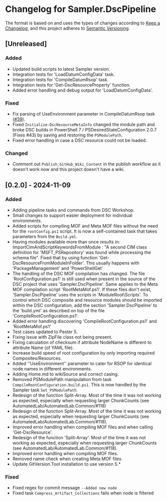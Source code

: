 # Changelog for Sampler.DscPipeline

The format is based on and uses the types of changes according to [Keep a Changelog](https://keepachangelog.com/en/1.0.0/),
and this project adheres to [Semantic Versioning](https://semver.org/spec/v2.0.0.html).

## [Unreleased]

### Added

- Updated build scripts to latest Sampler version.
- Integration tests for 'LoadDatumConfigData' task.
- Integration tests for 'CompileDatumRsop' task.
- Integration tests for 'Get-DscResourceProperty' function.
- Added error handling and debug output for 'LoadDatumConfigData'.

### Fixed

- Fix parsing of UseEnvironment parameter in CompileDatumRsop task ([#39](https://github.com/SynEdgy/Sampler.DscPipeline/issues/39)).
- Fixed `Initialize-DscResourceMetaInfo` changed the module path and broke DSC builds in PowerShell 7 / PSDesiredStateConfiguration 2.0.7 (Fixes #43) by saving and restoring the `PSModulePath`.
- Fixed error handling in case a DSC resource could not be loaded.

### Changed

- Comment out `Publish_GitHub_Wiki_Content` in the publish workflow as it doesn't work now and this project doesn't have a wiki.

## [0.2.0] - 2024-11-09

### Added

- Adding pipeline tasks and commands from DSC Workshop.
- Small changes to support easier deployment for individual environments.
- Added scripts for compiling MOF and Meta MOF files without the need for the `rootConfig.ps1` script. It is now a self-contained task that takes parameters from the `Build.yml`.
- Having modules available more than once results in: ImportCimAndScriptKeywordsFromModule : "A second CIM class definition
  for 'MSFT_PSRepository' was found while processing the schema file". Fixed that by using function 'Get-DscResourceFromModuleInFolder'.
  This usually happens with 'PackageManagement' and 'PowerShellGet'
- The handling of the DSC MOF compilation has changed. The file 'RootConfiguration.ps1' is still used when present in the source of
  the DSC project that uses 'Sampler.DscPipeline'. Same applies to the Meta MOF compilation script 'RootMetaMof.ps1'. If these
  files don't exist, 'Sampler.DscPipeline' uses the scripts in 'ModuleRoot\Scripts'. To control which DSC composite and resource modules should be imported within the DSC configuration, add the section 'Sampler.DscPipeline' to the 'build.yml' as described
  on top of the file 'CompileRootConfiguration.ps1'.
- Added error handling discovering 'CompileRootConfiguration.ps1' and 'RootMetaMof.ps1'
- Test cases updated to Pester 5.
- Fixing issue with ZipFile class not being present.
- Fixing calculation of checksum if attribute NodeName is different to attribute Name (of YAML file).
- Increase build speed of root configuration by only importing required Composites/Resources.
- Added ''UseEnvironment'' parameter to cater for RSOP for identical node names in different environments.
- Adding Home.md to wikiSource and correct casing.
- Removed PSModulePath manipulation from task `CompileRootConfiguration.build.ps1`. This is now handled by the Sampler task `Set_PSModulePath`.
- Redesign of the function Split-Array. Most of the time it was not working as expected, especially when requesting larger ChunkCounts (see AutomatedLab/AutomatedLab.Common/#118)
- Redesign of the function Split-Array. Most of the time it was not working as expected, especially when requesting larger ChunkCounts (see AutomatedLab/AutomatedLab.Common/#118).
- Improved error handling when compiling MOF files and when calling 'Get-DscResource'.
- Redesign of the function 'Split-Array'. Most of the time it was not working as expected, especially when requesting larger ChunkCounts (see AutomatedLab/AutomatedLab.Common/#118).
- Improved error handling when compiling MOF files.
- Removed name check when creating Meta MOF files.
- Update GitVersion.Tool installation to use version 5.*

### Fixed

- Fixed regex for commit message `--Added new node`
- Fixed task `Compress_Artifact_Collections` fails when node is filtered
